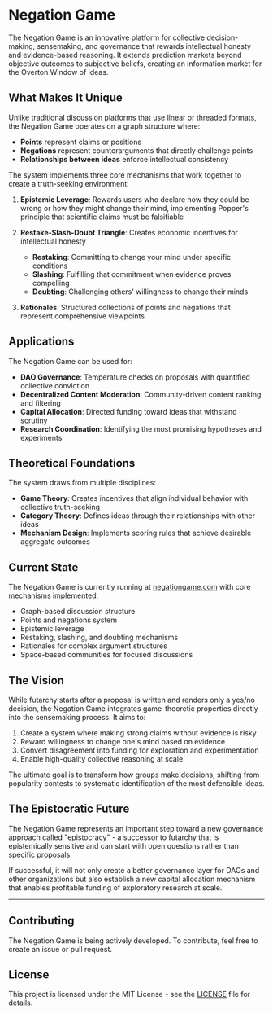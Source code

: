 # Negation Game

The Negation Game is an innovative platform for collective decision-making, sensemaking, and governance that rewards intellectual honesty and evidence-based reasoning. It extends prediction markets beyond objective outcomes to subjective beliefs, creating an information market for the Overton Window of ideas.

## What Makes It Unique

Unlike traditional discussion platforms that use linear or threaded formats, the Negation Game operates on a graph structure where:

- **Points** represent claims or positions
- **Negations** represent counterarguments that directly challenge points
- **Relationships between ideas** enforce intellectual consistency

The system implements three core mechanisms that work together to create a truth-seeking environment:

1. **Epistemic Leverage**: Rewards users who declare how they could be wrong or how they might change their mind, implementing Popper's principle that scientific claims must be falsifiable
   
2. **Restake-Slash-Doubt Triangle**: Creates economic incentives for intellectual honesty
   - **Restaking**: Committing to change your mind under specific conditions
   - **Slashing**: Fulfilling that commitment when evidence proves compelling
   - **Doubting**: Challenging others' willingness to change their minds

3. **Rationales**: Structured collections of points and negations that represent comprehensive viewpoints

## Applications

The Negation Game can be used for:

- **DAO Governance**: Temperature checks on proposals with quantified collective conviction
- **Decentralized Content Moderation**: Community-driven content ranking and filtering
- **Capital Allocation**: Directed funding toward ideas that withstand scrutiny
- **Research Coordination**: Identifying the most promising hypotheses and experiments

## Theoretical Foundations

The system draws from multiple disciplines:

- **Game Theory**: Creates incentives that align individual behavior with collective truth-seeking
- **Category Theory**: Defines ideas through their relationships with other ideas
- **Mechanism Design**: Implements scoring rules that achieve desirable aggregate outcomes

## Current State

The Negation Game is currently running at [negationgame.com](https://negationgame.com) with core mechanisms implemented:

- Graph-based discussion structure
- Points and negations system
- Epistemic leverage
- Restaking, slashing, and doubting mechanisms
- Rationales for complex argument structures
- Space-based communities for focused discussions

## The Vision

While futarchy starts after a proposal is written and renders only a yes/no decision, the Negation Game integrates game-theoretic properties directly into the sensemaking process. It aims to:

1. Create a system where making strong claims without evidence is risky
2. Reward willingness to change one's mind based on evidence
3. Convert disagreement into funding for exploration and experimentation
4. Enable high-quality collective reasoning at scale

The ultimate goal is to transform how groups make decisions, shifting from popularity contests to systematic identification of the most defensible ideas.

## The Epistocratic Future

The Negation Game represents an important step toward a new governance approach called "epistocracy" - a successor to futarchy that is epistemically sensitive and can start with open questions rather than specific proposals.

If successful, it will not only create a better governance layer for DAOs and other organizations but also establish a new capital allocation mechanism that enables profitable funding of exploratory research at scale.

---

## Contributing

The Negation Game is being actively developed. To contribute, feel free to create an issue or pull request.

## License

This project is licensed under the MIT License - see the [LICENSE](./LICENSE) file for details.
